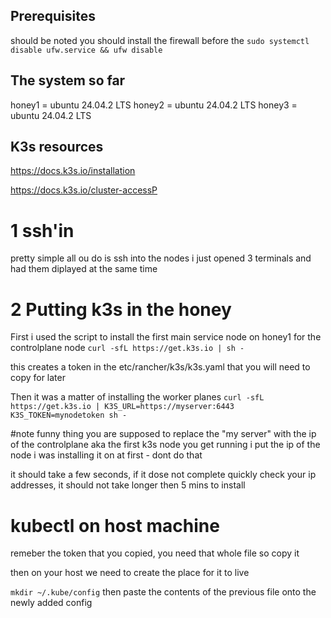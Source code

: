

## Prerequisites
should be noted you should install the firewall before the 
`sudo systemctl disable ufw.service && ufw disable`

## The system so far

honey1 = ubuntu 24.04.2 LTS
honey2 = ubuntu 24.04.2 LTS
honey3 = ubuntu 24.04.2 LTS

## K3s resources
https://docs.k3s.io/installation

https://docs.k3s.io/cluster-accessP

# 1 ssh'in 
pretty simple all ou do is ssh into the nodes i just opened 3 terminals and had them diplayed at the same time


# 2 Putting k3s in the honey 

First i used the script to install the first main service node on honey1 for the controlplane node
 `curl -sfL https://get.k3s.io | sh -`

this creates a token in the etc/rancher/k3s/k3s.yaml that you will need to copy for later 

Then it was a matter of installing the worker planes
`curl -sfL https://get.k3s.io | K3S_URL=https://myserver:6443 K3S_TOKEN=mynodetoken sh -`

#note funny thing you are supposed to replace the "my server" with the ip of the controlplane aka the first k3s node you get running i put the ip of the node i was installing it on at first - dont do that

it should take a few seconds, if it dose not complete quickly check your ip addresses, it should not take longer then 5 mins to install

# kubectl on host machine 
remeber the token that you copied, you need that whole file so copy it 

then on your host we need to create the place for it to live

`mkdir ~/.kube/config` then paste the contents of the previous file onto the newly added config 




